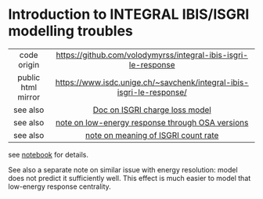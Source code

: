 # Introduction to INTEGRAL IBIS/ISGRI modelling troubles

|||
|:--:|:--:|
|code origin|https://github.com/volodymyrss/integral-ibis-isgri-le-response|
|public html mirror|https://www.isdc.unige.ch/~savchenk/integral-ibis-isgri-le-response/|
|see also| [Doc on ISGRI charge loss model](https://www.overleaf.com/read/ntmxzrhqbjfp)|
|see also| [note on low-energy response through OSA versions](https://redmine.astro.unige.ch/projects/isgri-calibration/wiki/Low_energy_response_of_ISGRI) |
|see also| [note on meaning of ISGRI count rate](https://github.com/volodymyrss/integral-isgri-rate-meaning/issues/7) |


see [notebook](readme.ipynb) for details.

See also a separate note on similar issue with energy resolution: model does not predict it sufficiently well. This effect is much easier to model that low-energy response centrality.